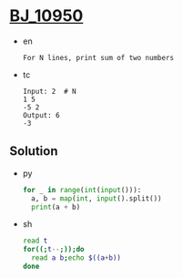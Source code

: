 # [BJ_10950](https://acmicpc.net/problem/10950)

* en

  ```en
  For N lines, print sum of two numbers
  ```

* tc

  ```tc
  Input: 2  # N
  1 5
  -5 2
  Output: 6
  -3
  ```

## Solution

* py

  ```py
  for _ in range(int(input())):
    a, b = map(int, input().split())
    print(a + b)
  ```

* sh

  ```sh
  read t
  for((;t--;));do
    read a b;echo $((a+b))
  done
  ```
